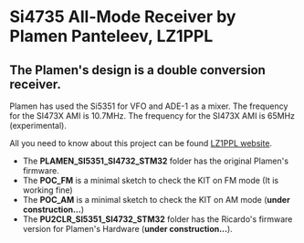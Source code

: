# Si4735 All-Mode Receiver by Plamen Panteleev, LZ1PPL

## The Plamen's design  is a double conversion receiver.  

Plamen has used the Si5351 for VFO and ADE-1 as a mixer. 
The frequency for the SI473X AMI is 10.7MHz. 
The frequency for the SI473X AMI is 65MHz (experimental).

All you need to know about this project can be found [LZ1PPL website](https://www.lz1ppl.com/en/2021/04/22/si4735-all-mode-reciver/?fbclid=IwAR10n3x89ayj332m2X3x65AAR6bMVARHZ5VdDtkEzusT_qmUE-F6u9_QIaI).


* The __PLAMEN_SI5351_SI4732_STM32__ folder has the original Plamen's firmware.
* The __POC_FM__ is a minimal sketch to check the KIT on FM mode (It is working fine)
* The __POC_AM__ is a minimal sketch to check the KIT on AM mode (__under construction...__)
* The __PU2CLR_SI5351_SI4732_STM32__ folder has the Ricardo's firmware version for Plamen's Hardware (__under construction...__).


